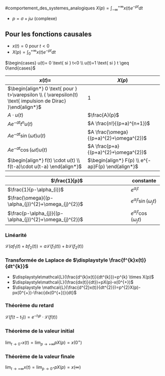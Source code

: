 #comportement_des_systemes_analogiques
$\displaystyle X(p)=\int_{-\infty}^{+\infty}x(t)e^{-pt}dt$ 
- $p = \sigma + j \omega$ (complexe)

## Pour les fonctions causales 
- $x(t)=0$ pour $t<0$
- $\displaystyle X(p)=\int_{0}^{+\infty}x(t)e^{-pt}dt$ 

$\begin{cases} u(t)= 0 \text{  si  } t<0 \\ u(t)=1 \text{  si  } t \geq 0\end{cases}$

| $x(t)=$                                                                                                        | $X(p)$                                  |
| -------------------------------------------------------------------------------------------------------------- | --------------------------------------- |
| $\begin{align*} 0 \text{  pour  } t>\varepsilon \\ ( \varepsilon(t) \text{  impulsion de Dirac} )\end{align*}$ | $1$                                     |
| $A \cdot u(t)$                                                                                                 | $\frac{A}{p}$                           |
| $A e^{-at}t^{n}u(t)$                                                                                           | $A \frac{n!}{(p+a)^{n+1}}$              |
| $Ae^{-at}\sin(\omega t)u(t)$                                                                                   | $A \frac{\omega}{(p+a)^{2}+\omega^{2}}$ |
| $Ae^{-at}\cos(\omega t)u(t)$                                                                                   | $A \frac{p+a}{(p+a)^{2}+\omega^{2}}$    |
| $\begin{align*} f(t) \cdot u(t) \\ f(t-a)\cdot u(t-a) \end{align*}$                                            | $\begin{align*} F(p) \\ e^{-ap}F(p) \end{align*}$                                        |

| $\frac{1}{p}$                                            | constante                          |
| -------------------------------------------------------- | ---------------------------------- |
| $\frac{1}{p-\alpha_{i}}$                                 | $e^{\alpha_{i}t}$                  |
| $\frac{\omega}{(p- \alpha_{j})^{2}+\omega_{j}^{2}}$      | $e^{\alpha_{j}t}\sin(\omega_{j}t)$ |
| $\frac{p-\alpha_{j}}{(p-\alpha_{j})^{2}+\omega_{j}^{2}}$ | $e^{\alpha_{j}t}\cos(\omega_{j}t)$ |

### Linéarité
$\mathcal{L}(af_{1}(t)+bf_{2}(t))=a \mathcal{L} (f_{1}(t))+b \mathcal{L}(f_{2}(t))$ 
### Transformée de Laplace de $\displaystyle \frac{f^{k}x(t)}{dt^{k}}$
- $\displaystyle\mathcal{L}(\frac{d^{k}x(t)}{dt^{k}})=p^{k} \times X(p)$ 
- $\displaystyle\mathcal{L}(\frac{dx(t)}{dt})=pX(p)-x(0^{+})$ 
- $\displaystyle \mathcal{L}(\frac{d^{2}x(t)}{dt^{2}})=p^{2}X(p)-px(0^{+})-\frac{dx(0^{+})}{dt}$ 
### Théorème du retard 
$\mathcal{L}(f(t-t_{1}))=e^{-t_{1}p} \cdot \mathcal{L}(f(t))$ 
### Théorème de la valeur initial 
$\displaystyle \lim_{t \to 0^{+}}x(t)=\lim_{p \to + \infty}pX(p)=x(0^{+})$ 
### Théorème de la valeur finale
$\displaystyle \lim_{t \to + \infty}x(t)=\lim_{p \to 0^{+}}pX(p)=x(\infty)$  



